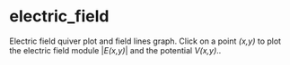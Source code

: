 # electric_field
Electric field quiver plot and field lines graph. Click on a point *(x,y)* to plot the electric field module |*E(x,y)*| and the potential *V(x,y)*..
 
